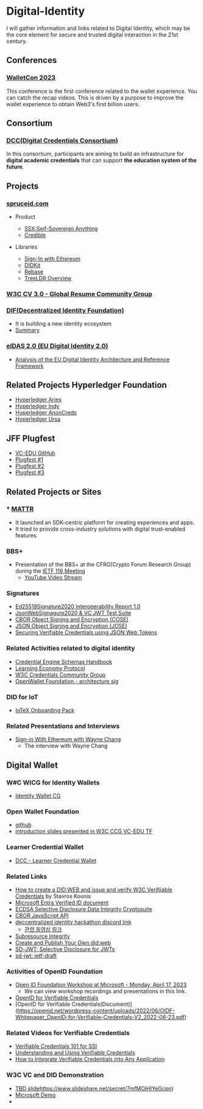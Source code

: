 # Digital-Identity

I will gather information and links related to Digital Identity, which may be the core element for secure and trusted digital interaction in the 21st century. 


## Conferences

### [WalletCon 2023](https://twitter.com/WalletCon_)

This conference is the first conference related to the wallet experience. You can catch the recap videos. 
This is driven by a purpose to improve the wallet experience to obtain Web3's first billion users.

## Consortium

### [DCC(Digital Credentials Consortium)](https://digitalcredentials.mit.edu)

In this consortium, participants are aiming to build an infrastructure for **digital academic credentials** that can support **the education system of the future**. 


## Projects

### [spruceid.com](https://spruceid.com)
* Product
  - [SSX:Seif-Sovereign Anything](https://spruceid.com/ssx)
  - [Credible](https://spruceid.com/credible)
* Libraries

  - [Sign-In with Ethereum](https://docs.login.xyz)
  - [DIDKit](https://spruceid.dev/didkit/ditkit)
  - [Rebase](https://spruceid.dev/rebase/rebase)
  - [TreeLDR Overview](https://spruceid.dev/treeldr/treeldr-overview)
    
### [W3C CV 3.0 - Global Resume Community Group](https://w3.org/community/cv3/)

### [DIF(Decentralized Identity Foundation)](https://identity.foundation/)
* It is building a new identity ecosystem
* [Summary](./DIF/README.md)

### [eIDAS 2.0 (EU Digital Identity 2.0)](https://digital-strategy.ec.europa.eu/en/policies/eidas-regulation)
* [Analysis of the EU Digital Identity Architecture and Reference Framework](https://www.evernym.com/blog/eu-digital-identity/)


## Related Projects Hyperledger Foundation
* [Hyperledger Aries](https://www.hyperledger.org/use/aries)
* [Hyperledger Indy](https://www.hyperledger.org/use/hyperledger-indy)
* [Hyperledger AnonCreds](https://www.hyperledger.org/use/anoncreds)
* [Hyperledger Ursa](https://www.hyperledger.org/use/ursa)

## JFF Plugfest

* [VC-EDU GitHub](https://github.com/w3c-ccg/vc-ed)
* [Plugfest #1](https://w3c-ccg.github.io/vc-ed/plugfest-1-2022/)
* [Plugfest #2](https://w3c-ccg.github.io/vc-ed/plugfest-2-2022/)
* [Plugfest #3](https://w3c-ccg.github.io/vc-ed/plugfest-3-2023/)

## Related Projects or Sites

### * [MATTR](https://mattr.global/)
* It launched an SDK-centric platform for creating experiences and apps. 
* It tried to provide cross-industry solutions with digital trust-enabled features.

### BBS+ 

* Presentation of the BBS+ at the CFRG(Crypto Forum Research Group) during the [IETF 116 Meeting](https://datatracker.ietf.org/meeting/116/proceedings/)
  - [YouTube Video Stream](https://www.youtube.com/watch?v=GZRb-w-xxtY)


### Signatures

* [Ed25519Signature2020 Interoperability Report 1.0](https://w3c-ccg.github.io/di-ed25519-test-suite/#conformance)
* [JsonWebSignagure2020 & VC JWT Test Suite](https://github.com/decentralized-identity/JWS-Test-Suite)
* [CBOR Object Signing and Encryption (COSE)](https://www.iana.org/assignments/cose/cose.xhtml#algorithms)
* [JSON Object Signing and Encryption (JOSE)](https://www.iana.org/assignments/jose/jose.xhtml#web-signature-encryption-algorithms)
* [Securing Verifiable Credentials using JSON Web Tokens](https://www.w3.org/TR/vc-jwt/)

### Related Activities related to digital identity

* [Credential Engine Schemas Handbook](credreg.net/ctdl/handbook#transfervalue)
* [Learning Economy Protocol](docs.learncard.com/get-started/welcome) 
* [W3C Credentials Community Group](w3c-ccg.github.io/meetings/)
* [OpenWallet Foundation - architecture sig](github.com/openwallet-foundation/architecture-sig)

### DID for IoT 

* [IoTeX Onboarding Pack](https://onboard.iotex.io/)

### Related Presentations and Interviews

* [Sign-in With Ethereum with Wayne Chang](https://www.youtube.com/watch?v=VHwzE6mVm_s)
   - The interview with Wayne Chang

## Digital Wallet

### W#C WICG for Identity Wallets
* [Identity Wallet CG](https://docs.google.com/document/d/1sW74RUVamz8g6-23IHvMOgHMg-ZvIz5lcsajBvZxtes/edit?pli=1)

### Open Wallet Foundation
* [github](https://github.com/orgs/openwallet-foundation/repositories)
* [introduction slides presented in W3C CCG VC-EDU TF]( https://docs.google.com/presentation/d/1I762954FgeU7I3b4-jPToJ3lCGGyATkdHFny97KLfJ0/edit?pli=1#slide=id.g243d2775bb6_0_86)

### Learner Credential Wallet
* [DCC - Learner Credential Wallet](https://github.com/digitalcredentials/learner-credential-wallet)

### Related Links

* [How to create a DID:WEB and issue and verify W3C Verifiiable Credentials](https://medium.com/@skounis/how-to-create-a-did-web-and-issue-and-verify-w3c-verifiable-credentials-bcd5215e378d) by Stavros Kounis
* [Microsoft Entra Verified ID document](https://learn.microsoft.com/en-us/azure/active-directory/verifiable-credentials/)
* [ECDSA Selective Disclosure Data Integrity Cryptosuite](https://github.com/digitalbazaar/ecdsa-sd-2023-cryptosuite)
* [CBOR JavaScript API](https://github.com/cyberphone/cbor-js-api)
* [deccentralized identity hackathon discord link](https://discord.com/channels/1052689356999106580/1103031000541446226)
   - [관련 동영상 링크](https://www.youtube.com/@brianrichter5039/videos)
* [Subresource Integrity](https://developer.mozilla.org/en-US/docs/Web/Security/Subresource_Integrity)
* [Create and Publish Your Own did:web](https://mhrsntrk.com/blog/create-and-publish-your-own-did-web)
* [SD-JWT: Selective Disclosure for JWTs](https://github.com/oauth-wg/oauth-selective-disclosure-jwt)
* [sd-jwt: ietf-draft](https://datatracker.ietf.org/doc/draft-ietf-oauth-selective-disclosure-jwt/)

### Activities of OpenID Foundation

* [Open ID Foundation Workshop at Microsoft - Monday, April 17, 2023](https://openid.net/workshops/workshop-at-microsoft-april-17-2023/)
   - We can view workshop recordings and presentations in this link.
* [OpenID for Verifiable Credentials](https://openid.net/openid4vc/)
* [OpenID for Verifiable Credentials(Document)]
(https://openid.net/wordpress-content/uploads/2022/06/OIDF-Whitepaper_OpenID-for-Verifiable-Credentials-V2_2022-06-23.pdf)

### Related Videos for Verifiable Credentials 

* [Verifiable Credentials 101 for SSI](https://www.youtube.com/watch?v=6O_iJnhIh5o&t=9s)
* [Understanding and Using Verifiable Credentials](https://www.youtube.com/watch?v=BxLSSH_EHjo)
* [How to Integrate Verifiable Credentials into Any Application](https://www.youtube.com/watch?v=PkgHQCD1Ekk)

### W3C VC and DID Demonstration

* [TBD slide](https://www.slideshare.net/secret/7mfMOiHIYeGcpn)https://www.slideshare.net/secret/7mfMOiHIYeGcpn)
* [Microsoft Demo](https://aka.ms/vcdeom)
* 


